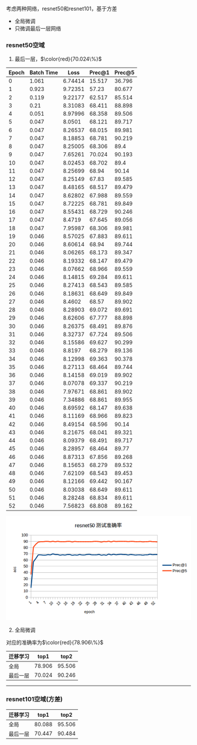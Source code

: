 考虑两种网络，resnet50和resnet101，基于方差

- 全局微调
- 只微调最后一层网络



### resnet50空域

1. 最后一层，$\color{red}{70.024\%}$

| Epoch | Batch Time | Loss    | Prec@1 | Prec@5 |
| ----- | ---------- | ------- | ------ | ------ |
| 0     | 1.061      | 6.74414 | 15.517 | 36.796 |
| 1     | 0.923      | 9.72351 | 57.23  | 80.677 |
| 2     | 0.119      | 9.22177 | 62.517 | 85.514 |
| 3     | 0.21       | 8.31083 | 68.411 | 88.898 |
| 4     | 0.051      | 8.97996 | 68.358 | 89.506 |
| 5     | 0.047      | 8.0501  | 68.121 | 89.717 |
| 6     | 0.047      | 8.26537 | 68.015 | 89.981 |
| 7     | 0.047      | 8.18853 | 68.781 | 90.219 |
| 8     | 0.047      | 8.25005 | 68.306 | 89.4   |
| 9     | 0.047      | 7.65261 | 70.024 | 90.193 |
| 10    | 0.047      | 8.02453 | 68.702 | 89.4   |
| 11    | 0.047      | 8.25699 | 68.94  | 90.14  |
| 12    | 0.047      | 8.25149 | 67.83  | 89.585 |
| 13    | 0.047      | 8.48165 | 68.517 | 89.479 |
| 14    | 0.047      | 8.62802 | 67.988 | 89.559 |
| 15    | 0.047      | 8.72225 | 68.781 | 89.849 |
| 16    | 0.047      | 8.55431 | 68.729 | 90.246 |
| 17    | 0.047      | 8.4719  | 67.645 | 89.056 |
| 18    | 0.047      | 7.95987 | 68.306 | 89.981 |
| 19    | 0.046      | 8.57025 | 67.883 | 89.611 |
| 20    | 0.046      | 8.60614 | 68.94  | 89.744 |
| 21    | 0.046      | 8.06265 | 68.173 | 89.347 |
| 22    | 0.046      | 8.19332 | 68.147 | 89.479 |
| 23    | 0.046      | 8.07662 | 68.966 | 89.559 |
| 24    | 0.046      | 8.14815 | 69.284 | 89.611 |
| 25    | 0.046      | 8.27413 | 68.543 | 89.585 |
| 26    | 0.046      | 8.18631 | 68.649 | 89.849 |
| 27    | 0.046      | 8.4602  | 68.57  | 89.902 |
| 28    | 0.046      | 8.28903 | 69.072 | 89.691 |
| 29    | 0.046      | 8.62606 | 67.777 | 88.898 |
| 30    | 0.046      | 8.26375 | 68.491 | 89.876 |
| 31    | 0.046      | 8.32737 | 67.724 | 89.506 |
| 32    | 0.046      | 8.15586 | 69.627 | 90.299 |
| 33    | 0.046      | 8.8197  | 68.279 | 89.136 |
| 34    | 0.046      | 8.12998 | 69.363 | 90.378 |
| 35    | 0.046      | 8.27113 | 68.464 | 89.744 |
| 36    | 0.046      | 8.14158 | 69.019 | 89.902 |
| 37    | 0.046      | 8.07078 | 69.337 | 90.219 |
| 38    | 0.046      | 7.97671 | 68.861 | 89.902 |
| 39    | 0.046      | 7.34886 | 68.861 | 89.955 |
| 40    | 0.046      | 8.69592 | 68.147 | 89.638 |
| 41    | 0.046      | 8.11169 | 68.966 | 89.823 |
| 42    | 0.046      | 8.49154 | 68.596 | 90.14  |
| 43    | 0.046      | 8.21675 | 68.041 | 89.321 |
| 44    | 0.046      | 8.09379 | 68.491 | 89.717 |
| 45    | 0.046      | 8.28957 | 68.464 | 89.77  |
| 46    | 0.046      | 8.87313 | 67.856 | 89.268 |
| 47    | 0.046      | 8.15653 | 68.279 | 89.532 |
| 48    | 0.046      | 7.62109 | 68.543 | 89.453 |
| 49    | 0.046      | 8.12166 | 69.442 | 90.167 |
| 50    | 0.046      | 8.03038 | 68.649 | 89.611 |
| 51    | 0.046      | 8.28248 | 68.834 | 89.611 |
| 52    | 0.046      | 7.56823 | 68.808 | 89.162 |



![test_resnet50_ucf101_tsn_var_last](/picture/test_resnet50_ucf101_tsn_var_last.png)

2. 全局微调

对应的准确率为$\color{red}{78.906\%}$



| 迁移学习 | top1   | top2   |
| ---- | ------ | ------ |
| 全局   | 78.906 | 95.506 |
| 最后一层 | 70.024 | 90.246 |





-----------

### resnet101空域(方差)



| 迁移学习 | top1   | top2   |
| ---- | ------ | ------ |
| 全局   | 80.088 | 95.506 |
| 最后一层 | 70.447 | 90.484 |

